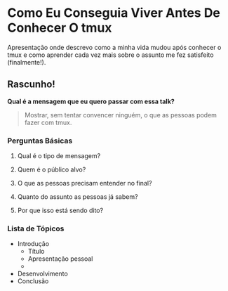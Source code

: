 # Como Eu Conseguia Viver Antes De Conhecer O tmux

Apresentação onde descrevo como a minha vida mudou após conhecer o tmux e como aprender cada vez mais sobre o assunto me fez satisfeito (finalmente!).

## Rascunho!

**Qual é a mensagem que eu quero passar com essa talk?**

> Mostrar, sem tentar convencer ninguém, o que as pessoas podem fazer com tmux.

### Perguntas Básicas

1. Qual é o tipo de mensagem?



2. Quem é o público alvo?



3. O que as pessoas precisam entender no final?



4. Quanto do assunto as pessoas já sabem?



5. Por que isso está sendo dito?



### Lista de Tópicos

- Introdução
  - Título
  - Apresentação pessoal
  - 
- Desenvolvimento
- Conclusão

